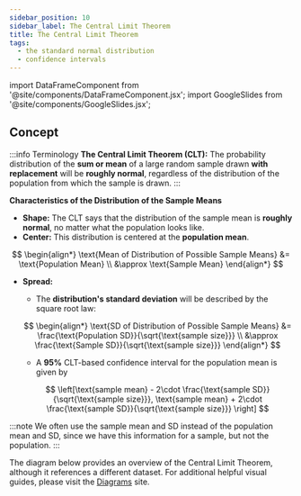 ```yaml
---
sidebar_position: 10
sidebar_label: The Central Limit Theorem
title: The Central Limit Theorem
tags: 
  - the standard normal distribution
  - confidence intervals
---
```


import DataFrameComponent from '@site/components/DataFrameComponent.jsx';
import GoogleSlides from '@site/components/GoogleSlides.jsx';

## Concept

:::info Terminology
**The Central Limit Theorem (CLT):** The probability distribution of the **sum or mean** of a large random sample drawn **with replacement** will be **roughly normal**, regardless of the distribution of the population from which the sample is drawn.
:::

**Characteristics of the Distribution of the Sample Means**
- **Shape:** The CLT says that the distribution of the sample mean is **roughly normal**, no matter what the population looks like.
- **Center:** This distribution is centered at the **population mean**.

$$
\begin{align*}  
\text{Mean of Distribution of Possible Sample Means} 
&= \text{Population Mean} \\
&\approx \text{Sample Mean}
\end{align*} 
$$

- **Spread:** 
    - The **distribution's standard deviation** will be described by the square root law: 

    $$
    \begin{align*} 
    \text{SD of Distribution of Possible Sample Means} 
    &= \frac{\text{Population SD}}{\sqrt{\text{sample size}}} \\
    &\approx \frac{\text{Sample SD}}{\sqrt{\text{sample size}}} 
    \end{align*}
    $$

    - A **95%** CLT-based confidence interval for the population mean is given by

    $$
    \left[\text{sample mean} - 2\cdot \frac{\text{sample SD}}{\sqrt{\text{sample size}}},
    \text{sample mean} + 2\cdot \frac{\text{sample SD}}{\sqrt{\text{sample size}}}
    \right]
    $$

:::note
We often use the sample mean and SD instead of the population mean and SD, since we have this information for a sample, but not the population.
:::

The diagram below provides an overview of the Central Limit Theorem, although it references a different dataset. For additional helpful visual guides, please visit the [Diagrams](https://dsc10.com/diagrams/) site.

<GoogleSlides
src="https://docs.google.com/presentation/d/e/2PACX-1vTIYviveyB3wk7ck7_gFpyZTEwT67jTl0aDdidTn1iqtjRRT70ihB7HKT4rwO68dcUtr80OgOlyvsHn/embed?start=true&loop=false&delayms=3000&rm=minimal"
sourceLink="https://docs.google.com/presentation/d/1GX74m6k0PbLU6j5zPUuylbkcgsel2MPfcpfACZ45AVQ/edit?usp=sharing"
/>
